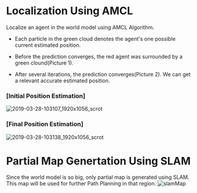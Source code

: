 # Localization Using AMCL 
Localize an agent in the world model using AMCL Algorithm.

- Each particle in the green cloud denotes the agent's one possible current estimated position.

- Before the prediction converges, the red agent was surrounded by a green clound(Picture 1).

- After several iterations, the prediction converges(Picture 2). We can get a relevant accurate estimated position.

### [Initial Position Estimation]<br/>
![2019-03-28-103107_1920x1056_scrot](https://user-images.githubusercontent.com/33690036/55179490-bfdbf480-5144-11e9-9efe-27a5246489a3.png)

### [Final Position Estimation]<br/>
![2019-03-28-103138_1920x1056_scrot](https://user-images.githubusercontent.com/33690036/55179496-c2d6e500-5144-11e9-8b03-430947625cfd.png)


# Partial Map Genertation Using SLAM
Since the world model is so big, only partial map is generated using SLAM. 
This map will be used for further Path Planning in that region.
![slamMap](https://user-images.githubusercontent.com/33690036/56928309-46a92780-6a8b-11e9-9dfc-2985329cb4be.jpg)
